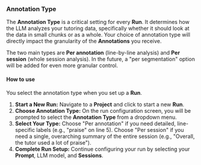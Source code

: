 ### Annotation Type

The **Annotation Type** is a critical setting for every **Run**. It determines how the LLM analyzes your tutoring data, specifically whether it should look at the data in small chunks or as a whole. Your choice of annotation type will directly impact the granularity of the **Annotations** you receive.

The two main types are **Per annotation** (line-by-line analysis) and **Per session** (whole session analysis). In the future, a "per segmentation" option will be added for even more granular control.

#### How to use

You select the annotation type when you set up a **Run**.

1.  **Start a New Run:** Navigate to a **Project** and click to start a new **Run**.
2.  **Choose Annotation Type:** On the run configuration screen, you will be prompted to select the **Annotation Type** from a dropdown menu.
3.  **Select Your Type:** Choose "Per annotation" if you need detailed, line-specific labels (e.g., "praise" on line 5). Choose "Per session" if you need a single, overarching summary of the entire session (e.g., "Overall, the tutor used a lot of praise").
4.  **Complete Run Setup:** Continue configuring your run by selecting your **Prompt**, LLM model, and **Sessions**.
